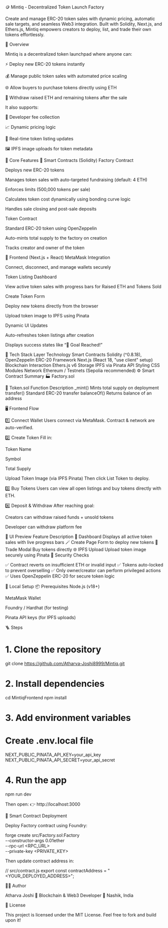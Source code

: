 🪙 Mintiq - Decentralized Token Launch Factory

Create and manage ERC-20 token sales with dynamic pricing, automatic sale targets, and seamless Web3 integration.
Built with Solidity, Next.js, and Ethers.js, Mintiq empowers creators to deploy, list, and trade their own tokens effortlessly.


🚀 Overview

Mintiq is a decentralized token launchpad where anyone can:

⚡ Deploy new ERC-20 tokens instantly

💰 Manage public token sales with automated price scaling

🌐 Allow buyers to purchase tokens directly using ETH

🏦 Withdraw raised ETH and remaining tokens after the sale

It also supports:

🧾 Developer fee collection

📈 Dynamic pricing logic

🔄 Real-time token listing updates

🖼️ IPFS image uploads for token metadata



🧠 Core Features
🔹 Smart Contracts (Solidity)
Factory Contract

Deploys new ERC-20 tokens

Manages token sales with auto-targeted fundraising (default: 4 ETH)

Enforces limits (500,000 tokens per sale)

Calculates token cost dynamically using bonding curve logic

Handles sale closing and post-sale deposits

Token Contract

Standard ERC-20 token using OpenZeppelin

Auto-mints total supply to the factory on creation

Tracks creator and owner of the token



🔹 Frontend (Next.js + React)
MetaMask Integration

Connect, disconnect, and manage wallets securely

Token Listing Dashboard

View active token sales with progress bars for Raised ETH and Tokens Sold

Create Token Form

Deploy new tokens directly from the browser

Upload token image to IPFS using Pinata

Dynamic UI Updates

Auto-refreshes token listings after creation

Displays success states like “🎉 Goal Reached!”



🧩 Tech Stack
Layer	Technology
Smart Contracts	Solidity (^0.8.18), OpenZeppelin ERC-20
Framework	Next.js (React 18, "use client" setup)
Blockchain Interaction	Ethers.js v6
Storage	IPFS via Pinata API
Styling	CSS Modules
Network	Ethereum / Testnets (Sepolia recommended)
⚙️ Smart Contract Summary
🏭 Factory.sol


💠 Token.sol
Function	Description
_mint()	Mints total supply on deployment
transfer()	Standard ERC-20 transfer
balanceOf()	Returns balance of an address


🖥️ Frontend Flow

1️⃣ Connect Wallet
Users connect via MetaMask. Contract & network are auto-verified.

2️⃣ Create Token
Fill in:

Token Name

Symbol

Total Supply

Upload Token Image (via IPFS Pinata)
Then click List Token to deploy.

3️⃣ Buy Tokens
Users can view all open listings and buy tokens directly with ETH.

4️⃣ Deposit & Withdraw
After reaching goal:

Creators can withdraw raised funds + unsold tokens

Developer can withdraw platform fee


📸 UI Preview
Feature	Description
🧱 Dashboard	Displays all active token sales with live progress bars
🪄 Create Page	Form to deploy new tokens
🔁 Trade Modal	Buy tokens directly
🌐 IPFS Upload	Upload token image securely using Pinata
🔐 Security Checks

✅ Contract reverts on insufficient ETH or invalid input
✅ Tokens auto-locked to prevent overselling
✅ Only owner/creator can perform privileged actions
✅ Uses OpenZeppelin ERC-20 for secure token logic

🧰 Local Setup
📦 Prerequisites
Node.js (v18+)

MetaMask Wallet

Foundry / Hardhat (for testing)

Pinata API keys (for IPFS uploads)


🪜 Steps

# 1. Clone the repository
git clone https://github.com/Atharva-Joshi8999/Mintiq.git

# 2. Install dependencies
cd MintiqFrontend
npm install

# 3. Add environment variables
# Create .env.local file
NEXT_PUBLIC_PINATA_API_KEY=your_api_key
NEXT_PUBLIC_PINATA_API_SECRET=your_api_secret

# 4. Run the app
npm run dev


Then open:
👉 http://localhost:3000

🧪 Smart Contract Deployment

Deploy Factory contract using Foundry:

forge create src/Factory.sol:Factory \
--constructor-args 0.01ether \
--rpc-url <RPC_URL> \
--private-key <PRIVATE_KEY>


Then update contract address in:

// src/contract.js
export const contractAddress = "<YOUR_DEPLOYED_ADDRESS>";

👨‍💻 Author

Atharva Joshi
🧩 Blockchain & Web3 Developer
📍 Nashik, India

🪪 License

This project is licensed under the MIT License.
Feel free to fork and build upon it!
